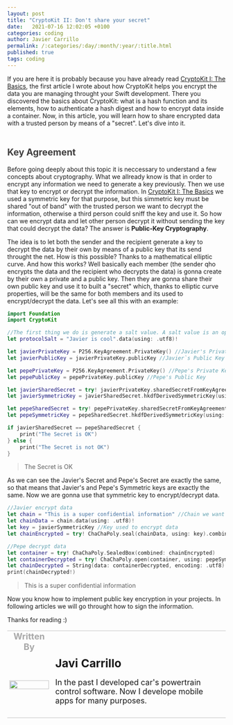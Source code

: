```yaml
---
layout: post
title: "CryptoKit II: Don't share your secret"
date:   2021-07-16 12:02:05 +0100
categories: coding
author: Javier Carrillo
permalink: /:categories/:day/:month/:year/:title.html
published: true
tags: coding
---
```

If you are here it is probably because you have already read <a href="https://www.javiercarrilloblog.com/coding/15/06/2021/CryptoKit.html">CryptoKit I: The Basics</a>, the first article I wrote about how CryptoKit helps you encrypt the data you are managing throught your Swift development. There you discovered the basics about CryptoKit: what is a hash function and its elements, how to authenticate a hash digest and how to encrypt data inside a container. Now, in this article, you will learn how to share encrypted data with a trusted person by means of a "secret". Let's dive into it.
<br>
<br>
<h2 style="color: #403F3F">Key Agreement</h2>
Before going deeply about this topic it is neccessary to understand a few concepts about cryptography. What we allready know is that in order to encrypt any information we need to generate a key previously. Then we use that key to encrypt or decrypt the information. In <a href="https://www.javiercarrilloblog.com/coding/15/06/2021/CryptoKit.html">CryptoKit I: The Basics</a> we used a symmetric key for that purpose, but this simmetric key must be shared "out of band" with the trusted person we want to decrypt the information, otherwise a third person could sniff the key and use it. So how can we encrypt data and let other person decrypt it without sending the key that could decrypt the data? The answer is <b>Public-Key Cryptography</b>.

The idea is to let both the sender and the recipient generate a key to decrypt the data by their own by means of a public key that its send throught the net. How is this possible? Thanks to a mathematical elliptic curve. And how this works? Well basically each member (the sender qho encrypts the data and the recipient who decrypts the data) is gonna create by their own a private and a public key. Then they are gonna share their own public key and use it to built a "secret" which, thanks to elliptic curve properties, will be the same for both members and its used to encrypt/decrypt the data. Let's see all this with an example:

```swift
import Foundation
import CryptoKit

//The first thing we do is generate a salt value. A salt value is an optional value that is used as an input (aport from the information we want to hash) of a hash function in order to create a unique hash. What? Let me explain. Let´s imagine that two different users of a service (gmail for instance) set up the same password. It is totally possible, so the hash digest of both passwords will be exactly the same. But if we use a salt value for instance based on the username or the thelephone number of each user then the digest will be different
let protocolSalt = "Javier is cool".data(using: .utf8)!

let javierPrivateKey = P256.KeyAgreement.PrivateKey() //Javier's Private Key. Here I have choosen a P256 NIST elliptic curve
let javierPublicKey = javierPrivateKey.publicKey //Javier`s Public Key created by means of the private key

let pepePrivateKey = P256.KeyAgreement.PrivateKey() //Pepe's Private Key
let pepePublicKey = pepePrivateKey.publicKey //Pepe's Public Key

let javierSharedSecret = try! javierPrivateKey.sharedSecretFromKeyAgreement(with: pepePublicKey) //Javier's Secret by means of PepePublicKey
let javierSymmetricKey = javierSharedSecret.hkdfDerivedSymmetricKey(using: SHA256.self, salt: protocolSalt, sharedInfo: Data(), outputByteCount: 32) //Javier's Symmetric Key. We use the salt value.

let pepeSharedSecret = try! pepePrivateKey.sharedSecretFromKeyAgreement(with: javierPublicKey) //Pepe's Secret by means of JavierPublicKey
let pepeSymmetricKey = pepeSharedSecret.hkdfDerivedSymmetricKey(using: SHA256.self, salt: protocolSalt, sharedInfo: Data(), outputByteCount: 32) //Pepe's Symmetric Key

if javierSharedSecret == pepeSharedSecret {
    print("The Secret is OK")
} else {
    print("The Secret is not OK")
}
````
> The Secret is OK

As we can see the Javier's Secret and Pepe's Secret are exactly the same, so that means that Javier's and Pepe's Symmetric keys are exactly the same. Now we are gonna use that symmetric key to encrypt/decrypt data.

```swift
//Javier encrypt data
let chain = "This is a super confidential information" //Chain we want to encrypt
let chainData = chain.data(using: .utf8)!
let key = javierSymmetricKey //Key used to encrypt data
let chainEncrypted = try! ChaChaPoly.seal(chainData, using: key).combined //Encrypting data

//Pepe decrypt data
let container = try! ChaChaPoly.SealedBox(combined: chainEncrypted)
let containerDecrypted = try! ChaChaPoly.open(container, using: pepeSymmetricKey) //Pepe is using his own symmetric key (which is the same as Javier's one)
let chainDecrypted = String(data: containerDecrypted, encoding: .utf8)
print(chainDecrypted!)
```
> This is a super confidential information

Now you know how to implement public key encryption in your projects. In following articles we will go throught how to sign the information.

Thanks for reading :)

<table style="width: 100%; overflow: scroll; border-right: 0px solid gray; border-left: 0px solid gray">
    <tr style="border-right: 0px solid gray; border-left: 0px solid gray">
        <td style="width: 20%; border-top: 2px solid #DDDDDD; border-left: 0px solid gray; border-right: 0px solid gray; border-bottom: 0px solid gray; text-align: center; vertical-align: center; padding: 0px">
            <p style="color: #A8A8A8; font-size: 20px; margin: 0px 0px"><b>Written By</b></p>
        </td>
        <td style="border-top: 2px solid #DDDDDD; border-left: 0px solid gray; border-right: 0px solid gray; border-bottom: 0px solid gray; text-align: center; vertical-align: center; padding: 0px">
            <p style="color: #A8A8A8; font-size: 20px"><b></b></p>
        </td>
    </tr>
    <tr style="border-right: 0px solid gray; border-left: 0px solid gray">
        <td style="border-top: 0px solid gray; border-left: 0px solid gray; border-right: 0px solid gray; border-bottom: 2px solid #DDDDDD; color: gray; font-size: 20px; background-color: #FDFDFD; text-align: center; vertical-align: center; horizontal-align: center; padding: 5px">
        <img style="display: block; margin-left: auto; margin-right: auto; width: 100%; object-fit: contain" src="https://jcentercreation.github.io/JekyllPersonalWeb/assets/img/yo2.png">
        </td>
        <td style="border-top: 0px solid gray; border-left: 0px solid gray; border-right: 0px solid gray; border-bottom: 2px solid #DDDDDD; background-color: #FDFDFD; text-align: left; vertical-align: center; padding: 10px">
            <p style="font-size: 26px; margin: 0px 0px"><b>Javi Carrillo</b></p>
            <p style="font-size: 18px">In the past I developed car's powertrain control software. Now I develope mobile apps for many purposes.</p>
        </td>
    </tr>
</table>




